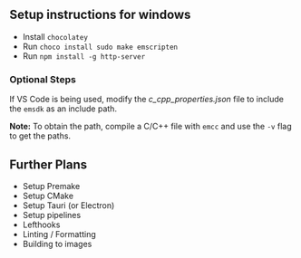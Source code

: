 ## Setup instructions for windows
* Install `chocolatey`
* Run `choco install sudo make emscripten`
* Run `npm install -g http-server`

### Optional Steps
If VS Code is being used, modify the *c_cpp_properties.json* file to include the `emsdk` as an include path.

**Note:** To obtain the path, compile a C/C++ file with `emcc` and use the `-v` flag to get the paths.


## Further Plans

* Setup Premake
* Setup CMake
* Setup Tauri (or Electron)
* Setup pipelines
* Lefthooks
* Linting / Formatting
* Building to images

